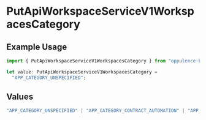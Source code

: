 # PutApiWorkspaceServiceV1WorkspacesCategory

## Example Usage

```typescript
import { PutApiWorkspaceServiceV1WorkspacesCategory } from "oppulence-backend-sdk/models/operations";

let value: PutApiWorkspaceServiceV1WorkspacesCategory =
  "APP_CATEGORY_UNSPECIFIED";
```

## Values

```typescript
"APP_CATEGORY_UNSPECIFIED" | "APP_CATEGORY_CONTRACT_AUTOMATION" | "APP_CATEGORY_CONTRACT_ANALYSIS" | "APP_CATEGORY_INTEGRATION" | "APP_CATEGORY_AI_POWERED" | "APP_CATEGORY_WORKFLOW" | "APP_CATEGORY_COMPLIANCE"
```